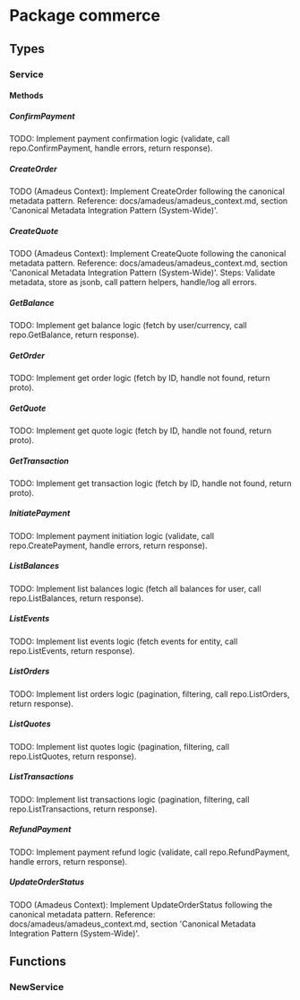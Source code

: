 # Package commerce

## Types

### Service

#### Methods

##### ConfirmPayment

TODO: Implement payment confirmation logic (validate, call repo.ConfirmPayment, handle errors,
return response).

##### CreateOrder

TODO (Amadeus Context): Implement CreateOrder following the canonical metadata pattern. Reference:
docs/amadeus/amadeus_context.md, section 'Canonical Metadata Integration Pattern (System-Wide)'.

##### CreateQuote

TODO (Amadeus Context): Implement CreateQuote following the canonical metadata pattern. Reference:
docs/amadeus/amadeus_context.md, section 'Canonical Metadata Integration Pattern (System-Wide)'.
Steps: Validate metadata, store as jsonb, call pattern helpers, handle/log all errors.

##### GetBalance

TODO: Implement get balance logic (fetch by user/currency, call repo.GetBalance, return response).

##### GetOrder

TODO: Implement get order logic (fetch by ID, handle not found, return proto).

##### GetQuote

TODO: Implement get quote logic (fetch by ID, handle not found, return proto).

##### GetTransaction

TODO: Implement get transaction logic (fetch by ID, handle not found, return proto).

##### InitiatePayment

TODO: Implement payment initiation logic (validate, call repo.CreatePayment, handle errors, return
response).

##### ListBalances

TODO: Implement list balances logic (fetch all balances for user, call repo.ListBalances, return
response).

##### ListEvents

TODO: Implement list events logic (fetch events for entity, call repo.ListEvents, return response).

##### ListOrders

TODO: Implement list orders logic (pagination, filtering, call repo.ListOrders, return response).

##### ListQuotes

TODO: Implement list quotes logic (pagination, filtering, call repo.ListQuotes, return response).

##### ListTransactions

TODO: Implement list transactions logic (pagination, filtering, call repo.ListTransactions, return
response).

##### RefundPayment

TODO: Implement payment refund logic (validate, call repo.RefundPayment, handle errors, return
response).

##### UpdateOrderStatus

TODO (Amadeus Context): Implement UpdateOrderStatus following the canonical metadata pattern.
Reference: docs/amadeus/amadeus_context.md, section 'Canonical Metadata Integration Pattern
(System-Wide)'.

## Functions

### NewService

